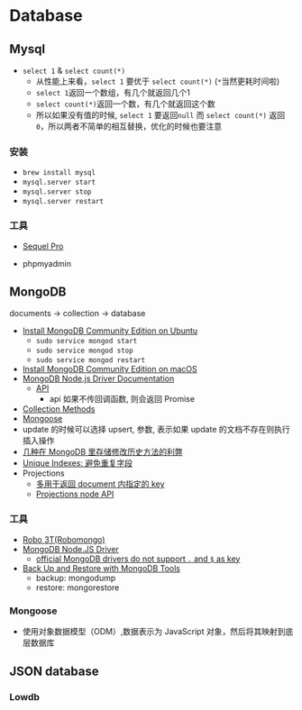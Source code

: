 # Database

## Mysql

* `select 1` & `select count(*)`
  * 从性能上来看，`select 1` 要优于 `select count(*)` (`*`当然更耗时间啦)
  * `select 1`返回一个数组，有几个就返回几个1
  * `select count(*)`返回一个数，有几个就返回这个数
  * 所以如果没有值的时候, `select 1` 要返回`null` 而 `select count(*)` 返回 `0`，所以两者不简单的相互替换，优化的时候也要注意

### 安装

* `brew install mysql`
* `mysql.server start`
* `mysql.server stop`
* `mysql.server restart`

### 工具

* [Sequel Pro](https://www.sequelpro.com/)

* phpmyadmin

## MongoDB

documents -> collection -> database

* [Install MongoDB Community Edition on Ubuntu](https://docs.mongodb.com/tutorials/install-mongodb-on-ubuntu/)
  * `sudo service mongod start`
  * `sudo service mongod stop`
  * `sudo service mongod restart`
* [Install MongoDB Community Edition on macOS](https://docs.mongodb.com/manual/tutorial/install-mongodb-on-os-x/)
* [MongoDB Node.js Driver Documentation](http://mongodb.github.io/node-mongodb-native/3.1/)
  * [API](http://mongodb.github.io/node-mongodb-native/3.1/api/index.html)
    * api 如果不传回调函数, 则会返回 Promise
* [Collection Methods](https://docs.mongodb.com/manual/reference/method/js-collection/)
* [Mongoose](https://github.com/Automattic/mongoose)
* update 的时候可以选择 upsert, 参数, 表示如果 update 的文档不存在则执行插入操作
* [几种在 MongoDB 里存储修改历史方法的利弊](http://www.askasya.com/post/revisitversions/)
* [Unique Indexes: 避免重复字段](https://docs.mongodb.com/manual/core/index-unique/)
* Projections
  * [多用于返回 document 内指定的 key](https://docs.mongodb.com/manual/reference/method/db.collection.find/#find-projection)
  * [Projections node API](http://mongodb.github.io/node-mongodb-native/3.1/tutorials/projections/)

### 工具

* [Robo 3T(Robomongo)](https://www.robomongo.org/download)
* [MongoDB Node.JS Driver](https://github.com/mongodb/node-mongodb-native)
  * [official MongoDB drivers do not support `.` and `$` as key](https://docs.mongodb.com/manual/reference/limits/#Restrictions-on-Field-Names)
* [Back Up and Restore with MongoDB Tools](https://docs.mongodb.com/manual/tutorial/backup-and-restore-tools/)
  * backup: mongodump
  * restore: mongorestore

### Mongoose

* 使用对象数据模型（ODM）,数据表示为 JavaScript 对象，然后将其映射到底层数据库

## JSON database

### Lowdb